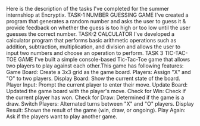 Here is the description of the tasks I've completed for the summer internshiop at Encryptix.
                                                                            TASK-1 
                                                                      NUMBER GUESSING GAME 
I've created a program that generates a random number and asks the user to guess it & provide feedback on whether the guess is too high or too low until the user guesses the correct number.
                                                                            TASK-2
                                                                          CALCULATOR
I've developed a calculator program that performs basic arithmetic operations such as addition, subtraction, multiplication, and division and allows the user to input two numbers and choose an operation to perform.
                                                                            TASK 3
                                                                        TIC-TAC-TOE GAME
I've built a simple console-based Tic-Tac-Toe game that allows two players to play against each other.This game has following features:
Game Board: Create a 3x3 grid as the game board.
Players: Assign "X" and "O" to two players.
Display Board: Show the current state of the board.
Player Input: Prompt the current player to enter their move.
Update Board: Updated the game board with the player's move.
Check for Win: Check if the current player has won.
Check for Draw: Determined if the game is a draw.
Switch Players: Alternated turns between "X" and "O" players.
Display Result: Shown the result of the game (win, draw, or ongoing).
Play Again: Ask if the players want to play another game.
